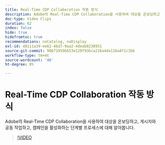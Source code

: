 ```yaml
---
title: Real-Time CDP Collaboration 작동 방식
description: Adobe의 Real-Time CDP Collaboration을 사용하여 대상을 온보딩하고, 게시자와 공동 작업하고, 캠페인을 활성화하는 단계별 프로세스에 대해 알아봅니다.
doc-type: Video Clips
duration: 62
index: false
hide: true
hidefromtoc: true
recommendations: noCatalog, noDisplay
exl-id: d8111a39-ee62-46d7-9aa2-4deab0238951
source-git-commit: 90671959b653e120f93bca216a4da116a8f1c3bb
workflow-type: tm+mt
source-wordcount: '46'
ht-degree: 0%

---
```


# Real-Time CDP Collaboration 작동 방식

Adobe의 Real-Time CDP Collaboration을 사용하여 대상을 온보딩하고, 게시자와 공동 작업하고, 캠페인을 활성화하는 단계별 프로세스에 대해 알아봅니다.

<!-- 62_OS511_3442426_61_how-realtime-cdp-collaboration-works -->
>[!VIDEO](https://video.tv.adobe.com/v/3458278/?learn=on&enablevpops=true)
